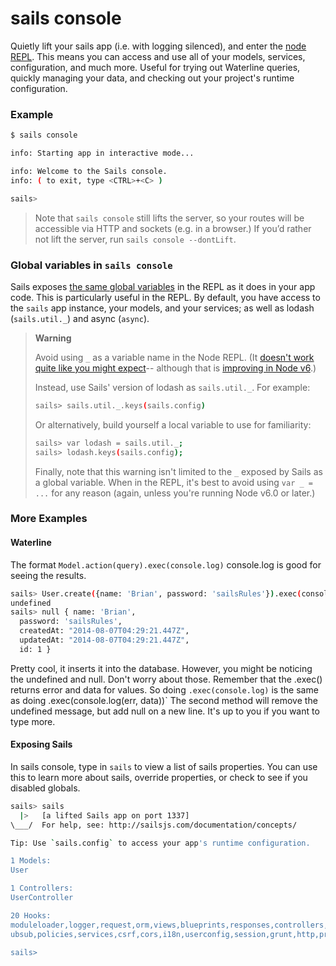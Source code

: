 # sails console

Quietly lift your sails app (i.e. with logging silenced), and enter the [node REPL](http://nodejs.org/api/repl.html).  This means you can access and use all of your models, services, configuration, and much more.  Useful for trying out Waterline queries, quickly managing your data, and checking out your project's runtime configuration.

### Example

```bash
$ sails console

info: Starting app in interactive mode...

info: Welcome to the Sails console.
info: ( to exit, type <CTRL>+<C> )

sails>
```

> Note that `sails console` still lifts the server, so your routes will be accessible via HTTP and sockets (e.g. in a browser.)  If you&rsquo;d rather not lift the server, run `sails console --dontLift`.





### Global variables in `sails console`

Sails exposes [the same global variables](http://sailsjs.com/documentation/reference/Globals) in the REPL as it does in your app code. This is particularly useful in the REPL.  By default, you have access to the `sails` app instance, your models, and your services; as well as lodash (`sails.util._`) and async (`async`).


> **Warning**
>
> Avoid using `_` as a variable name in the Node REPL.
> (It [doesn't work quite like you might expect](https://github.com/balderdashy/sails/issues/3795)-- although that is [improving in Node v6](http://stackoverflow.com/questions/17073290/in-the-node-js-repl-why-does-this-happen/17073313#comment61417858_17073313).)
>
> Instead, use Sails' version of lodash as `sails.util._`.  For example:
> ```bash
> sails> sails.util._.keys(sails.config)
> ```
>
> Or alternatively, build yourself a local variable to use for familiarity:
>
> ```bash
> sails> var lodash = sails.util._;
> sails> lodash.keys(sails.config);
> ```
>
> Finally, note that this warning isn't limited to the `_` exposed by Sails as a global variable.  When in the REPL, it's best to avoid using `var _ = ...` for any reason (again, unless you're running Node v6.0 or later.)

### More Examples

#### Waterline

The format `Model.action(query).exec(console.log)` console.log is good for seeing the results.

```bash
sails> User.create({name: 'Brian', password: 'sailsRules'}).exec(console.log)
undefined
sails> null { name: 'Brian',
  password: 'sailsRules',
  createdAt: "2014-08-07T04:29:21.447Z",
  updatedAt: "2014-08-07T04:29:21.447Z",
  id: 1 }
```

Pretty cool, it inserts it into the database. However, you might be noticing the undefined and null. Don't worry about those. Remember that the .exec() returns error and data for values. So doing `.exec(console.log)` is the same as doing .exec(console.log(err, data))` The second method will remove the undefined message, but add null on a new line. It's up to you if you want to type more.

#### Exposing Sails

In sails console, type in `sails` to view a list of sails properties. You can use this to learn more about sails, override properties, or check to see if you disabled globals.

```bash
sails> sails
  |>   [a lifted Sails app on port 1337]
\___/  For help, see: http://sailsjs.com/documentation/concepts/

Tip: Use `sails.config` to access your app's runtime configuration.

1 Models:
User

1 Controllers:
UserController

20 Hooks:
moduleloader,logger,request,orm,views,blueprints,responses,controllers,sockets,p
ubsub,policies,services,csrf,cors,i18n,userconfig,session,grunt,http,projecthooks

sails>
```


<docmeta name="displayName" value="sails console">
<docmeta name="pageType" value="command">
